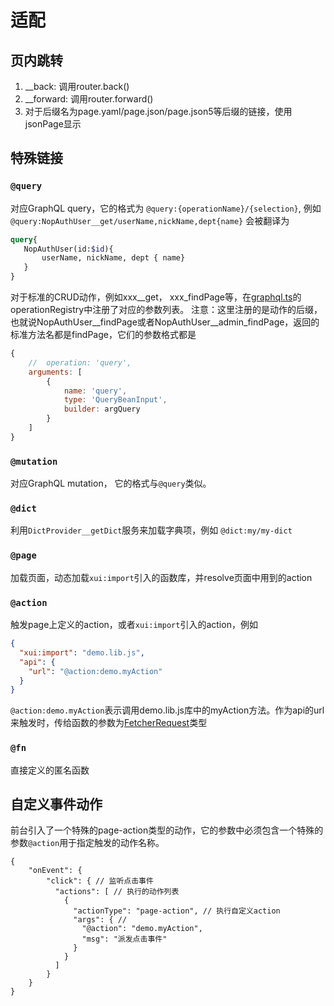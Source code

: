 # 适配

## 页内跳转

1. __back: 调用router.back()
2. __forward: 调用router.forward()
3. 对于后缀名为page.yaml/page.json/page.json5等后缀的链接，使用jsonPage显示

## 特殊链接

### `@query`
对应GraphQL query，它的格式为 `@query:{operationName}/{selection}`,
  例如 `@query:NopAuthUser__get/userName,nickName,dept{name}` 会被翻译为
````graphql
query{
   NopAuthUser(id:$id){
       userName, nickName, dept { name}
   }
}
````
对于标准的CRUD动作，例如xxx__get， xxx_findPage等，在[graphql.ts](https://gitee.com/canonical-entropy/nop-chaos/blob/master/packages/nop-core/src/core/graphql.ts)的operationRegistry中注册了对应的参数列表。
注意：这里注册的是动作的后缀，也就说NopAuthUser__findPage或者NopAuthUser__admin_findPage，返回的标准方法名都是findPage，它们的参数格式都是
````javascript
{
    //  operation: 'query',
    arguments: [
        {
            name: 'query',
            type: 'QueryBeanInput',
            builder: argQuery
        }
    ]
}
````

### `@mutation`
对应GraphQL mutation， 它的格式与`@query`类似。

### `@dict`
利用`DictProvider__getDict`服务来加载字典项，例如 `@dict:my/my-dict`

### `@page`
加载页面，动态加载`xui:import`引入的函数库，并resolve页面中用到的action

### `@action`
触发page上定义的action，或者`xui:import`引入的action，例如

````json
{
  "xui:import": "demo.lib.js",
  "api": {
    "url": "@action:demo.myAction"
  }
}
````

`@action:demo.myAction`表示调用demo.lib.js库中的myAction方法。作为api的url来触发时，传给函数的参数为[FetcherRequest](https://gitee.com/canonical-entropy/nop-chaos/blob/master/packages/nop-core/src/core/types.ts)类型

### `@fn`
直接定义的匿名函数

## 自定义事件动作

前台引入了一个特殊的page-action类型的动作，它的参数中必须包含一个特殊的参数`@action`用于指定触发的动作名称。

````json5
{
    "onEvent": {
        "click": { // 监听点击事件
          "actions": [ // 执行的动作列表
            {
              "actionType": "page-action", // 执行自定义action
              "args": { // 
                "@action": "demo.myAction",
                "msg": "派发点击事件"
              }
            }
          ]
        }
    }
}
````